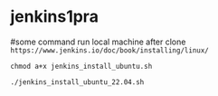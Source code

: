 # jenkins1pra
#some command run local machine after clone 
```https://www.jenkins.io/doc/book/installing/linux/```

```chmod a+x jenkins_install_ubuntu.sh```


```./jenkins_install_ubuntu_22.04.sh```
